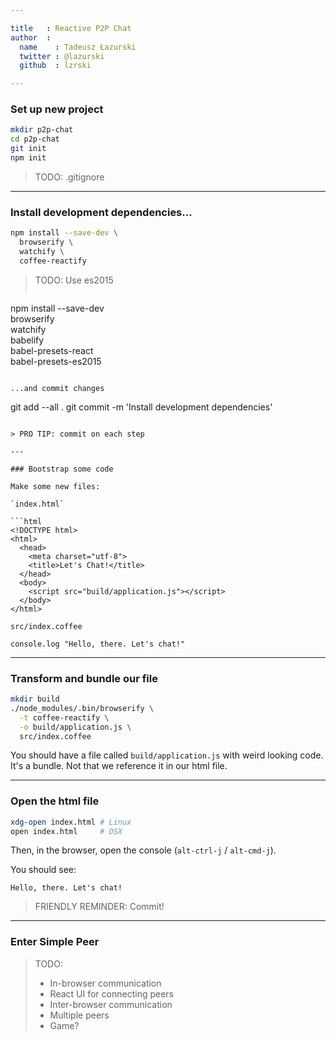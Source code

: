 ```yaml
---

title   : Reactive P2P Chat
author  :
  name    : Tadeusz Łazurski
  twitter : @lazurski
  github  : lzrski

---
```


### Set up new project

```bash
mkdir p2p-chat
cd p2p-chat
git init
npm init
```

> TODO: .gitignore

---

### Install development dependencies...

```bash
npm install --save-dev \
  browserify \
  watchify \
  coffee-reactify
```

> TODO: Use es2015
>
> ```
npm install --save-dev \
  browserify \
  watchify \
  babelify \
  babel-presets-react \
  babel-presets-es2015
```

...and commit changes

```
git add --all .
git commit -m 'Install development dependencies'
```

> PRO TIP: commit on each step

---

### Bootstrap some code

Make some new files:

`index.html`

```html
<!DOCTYPE html>
<html>
  <head>
    <meta charset="utf-8">
    <title>Let's Chat!</title>
  </head>
  <body>
    <script src="build/application.js"></script>
  </body>
</html>
```

`src/index.coffee`

```coffee-script
console.log "Hello, there. Let's chat!"
```

---

### Transform and bundle our file

```bash
mkdir build
./node_modules/.bin/browserify \
  -t coffee-reactify \
  -o build/application.js \
  src/index.coffee
```

You should have a file called `build/application.js` with weird looking code. It's a bundle. Not that we reference it in our html file.

---

### Open the html file

```bash
xdg-open index.html # Linux
open index.html     # OSX
```

Then, in the browser, open the console (`alt-ctrl-j` / `alt-cmd-j`).

You should see:

```
Hello, there. Let's chat!
```

> FRIENDLY REMINDER: Commit!

---

### Enter Simple Peer

> TODO:
> * In-browser communication
> * React UI for connecting peers
> * Inter-browser communication
> * Multiple peers
> * Game?
